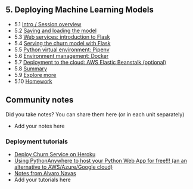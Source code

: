 ## 5. Deploying Machine Learning Models

- 5.1 [Intro / Session overview](01-intro.md)
- 5.2 [Saving and loading the model](02-pickle.md)
- 5.3 [Web services: introduction to Flask](03-flask-intro.md)
- 5.4 [Serving the churn model with Flask](04-flask-deployment.md)
- 5.5 [Python virtual environment: Pipenv](05-pipenv.md)
- 5.6 [Environment management: Docker](06-docker.md)
- 5.7 [Deployment to the cloud: AWS Elastic Beanstalk (optional)](07-aws-eb.md)
- 5.8 [Summary](08-summary.md)
- 5.9 [Explore more](09-explore-more.md)
- 5.10 [Homework](homework.md)


## Community notes

Did you take notes? You can share them here (or in each unit separately)

* Add your notes here

### Deployment tutorials

* [Deploy Churn Service on Heroku](https://github.com/razekmaiden/churn_service_heroku.git)
* [Using PythonAnywhere to host your Python Web App for free!!! (an an alternative to AWS/Azure/Google cloud)](https://github.com/nindate/ml-zoomcamp-exercises/blob/main/how-to-use-pythonanywhere.md)
* [Notes from Alvaro Navas](https://github.com/ziritrion/ml-zoomcamp/blob/main/notes/05_01_deployment.md)
* Add your tutorials here

